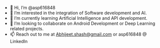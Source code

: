 - 👋 Hi, I’m @asp616848
- 👀 I’m interested in the integration of Software development and AI.
- 🌱 I’m currently learning Artificial Intelligence and API development.
- 💞️ I’m looking to collaborate on Android Development or Deep Learning related projects.
- 📫 Reach out to me at Abhijeet.shash@gmail.com or asp616848 @ LinkedIn

<!---
asp616848/asp616848 is a ✨ special ✨ repository because its `README.md` (this file) appears on your GitHub profile.
You can click the Preview link to take a look at your changes.
--->
